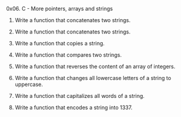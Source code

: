 0x06. C - More pointers, arrays and strings

1. Write a function that concatenates two strings.

2. Write a function that concatenates two strings.

3. Write a function that copies a string.

4. Write a function that compares two strings.

5. Write a function that reverses the content of an array of integers.

6. Write a function that changes all lowercase letters of a string to uppercase.

7. Write a function that capitalizes all words of a string.

8. Write a function that encodes a string into 1337.


